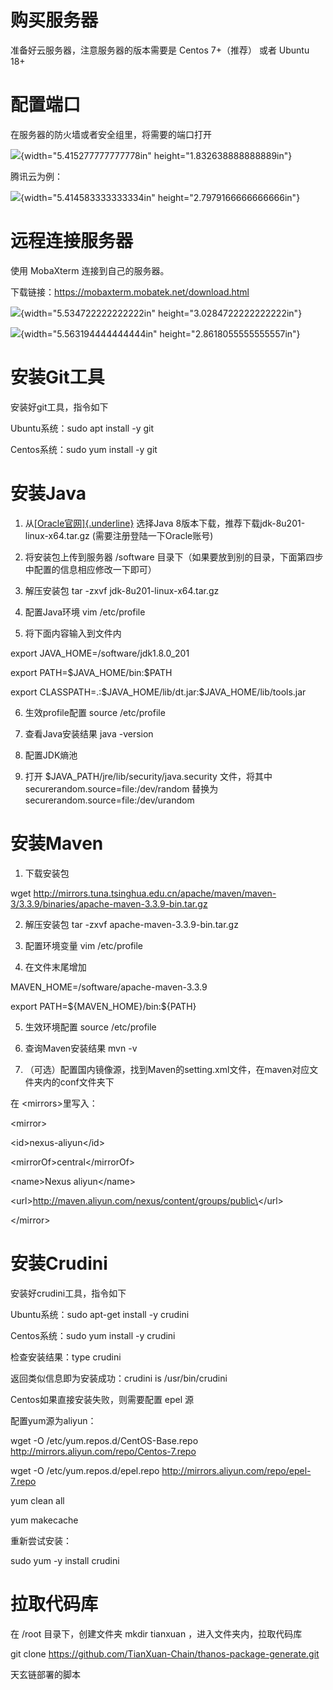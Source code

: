 # 购买服务器

准备好云服务器，注意服务器的版本需要是 Centos 7+（推荐） 或者 Ubuntu 18+

# 配置端口

在服务器的防火墙或者安全组里，将需要的端口打开

![](media/image1.png){width="5.415277777777778in"
height="1.832638888888889in"}

腾讯云为例：

![](media/image2.png){width="5.414583333333334in"
height="2.7979166666666666in"}

# 远程连接服务器

使用 MobaXterm 连接到自己的服务器。

下载链接：<https://mobaxterm.mobatek.net/download.html>

![](media/image3.png){width="5.534722222222222in"
height="3.0284722222222222in"}

![](media/image4.png){width="5.563194444444444in"
height="2.8618055555555557in"}

# 安装Git工具

安装好git工具，指令如下

Ubuntu系统：sudo apt install -y git

Centos系统：sudo yum install -y git

# 安装Java

1.  从[[Oracle官网]{.underline}](https://www.oracle.com/java/technologies/javase/javase8-archive-downloads.html)
    选择Java 8版本下载，推荐下载jdk-8u201-linux-x64.tar.gz
    (需要注册登陆一下Oracle账号)

2.  将安装包上传到服务器 /software
    目录下（如果要放到别的目录，下面第四步中配置的信息相应修改一下即可）

3.  解压安装包 tar -zxvf jdk-8u201-linux-x64.tar.gz

4.  配置Java环境 vim /etc/profile

5.  将下面内容输入到文件内

export JAVA_HOME=/software/jdk1.8.0_201

export PATH=\$JAVA_HOME/bin:\$PATH

export CLASSPATH=.:\$JAVA_HOME/lib/dt.jar:\$JAVA_HOME/lib/tools.jar

6.  生效profile配置 source /etc/profile

7.  查看Java安装结果 java -version

8.  配置JDK熵池

9.  打开 \$JAVA_PATH/jre/lib/security/java.security 文件，将其中
    securerandom.source=file:/dev/random 替换为
    securerandom.source=file:/dev/urandom

# 安装Maven

1.  下载安装包

wget
http://mirrors.tuna.tsinghua.edu.cn/apache/maven/maven-3/3.3.9/binaries/apache-maven-3.3.9-bin.tar.gz

2.  解压安装包 tar -zxvf apache-maven-3.3.9-bin.tar.gz

3.  配置环境变量 vim /etc/profile

4.  在文件末尾增加

MAVEN_HOME=/software/apache-maven-3.3.9

export PATH=\${MAVEN_HOME}/bin:\${PATH}

5.  生效环境配置 source /etc/profile

6.  查询Maven安装结果 mvn -v

7.  （可选）配置国内镜像源，找到Maven的setting.xml文件，在maven对应文件夹内的conf文件夹下

在 \<mirrors\>里写入：

\<mirror\>

\<id\>nexus-aliyun\</id\>

\<mirrorOf\>central\</mirrorOf\>

\<name\>Nexus aliyun\</name\>

\<url\>http://maven.aliyun.com/nexus/content/groups/public\</url\>

\</mirror\>

# 安装Crudini

安装好crudini工具，指令如下

Ubuntu系统：sudo apt-get install -y crudini

Centos系统：sudo yum install -y crudini

检查安装结果：type crudini

返回类似信息即为安装成功：crudini is /usr/bin/crudini

Centos如果直接安装失败，则需要配置 epel 源

配置yum源为aliyun：

wget -O /etc/yum.repos.d/CentOS-Base.repo
http://mirrors.aliyun.com/repo/Centos-7.repo

wget -O /etc/yum.repos.d/epel.repo
http://mirrors.aliyun.com/repo/epel-7.repo

yum clean all

yum makecache

重新尝试安装：

sudo yum -y install crudini

# 拉取代码库

在 /root 目录下，创建文件夹 mkdir tianxuan ，进入文件夹内，拉取代码库

git clone
<https://github.com/TianXuan-Chain/thanos-package-generate.git>

天玄链部署的脚本
